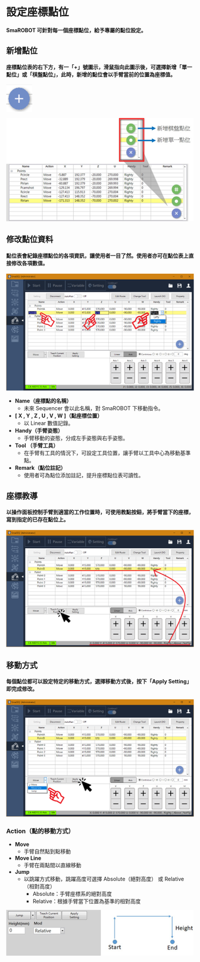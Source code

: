 # 設定座標點位

#### SmaROBOT 可針對每一個座標點位，給予專屬的點位設定。

## 新增點位

#### 座標點位表的右下方，有一「+」號圖示，滑鼠指向此圖示後，可選擇新增「單一點位」或「棋盤點位」，此時，新增的點位會以手臂當前的位置為座標值。

![&#x65B0;&#x589E;&#x5716;&#x793A;](../../../.gitbook/assets/plus.PNG)

![SmaRobot&#x9EDE;&#x4F4D;&#x8996;&#x7A97;](../../../.gitbook/assets/16.jpg)

## 修改點位資料

#### 點位表會紀錄座標點位的各項資訊，讓使用者一目了然。使用者亦可在點位表上直接修改各項數值。

![&#x7DE8;&#x8F2F;&#x9EDE;&#x4F4D;&#x8868;](../../../.gitbook/assets/robotmodule_pointlist_edit_intro.PNG)

* **Name（座標點的名稱）**
  * 未來 Sequencer 會以此名稱，對 SmaROBOT 下移動指令。
* **\[ X , Y , Z , U , V , W \]（點座標位置）**
  * 以 Linear 數值記錄。
* **Handy（手臂姿態）**
  * 手臂移動的姿態，分成左手姿態與右手姿態。
* **Tool （手臂工具）**
  * 在手臂有工具的情況下，可設定工具位置，讓手臂以工具中心為移動基準點。
* **Remark（點位註記）**
  * 使用者可為點位添加註記，提升座標點位表可讀性。

## 座標教導

#### 以操作面板控制手臂到適當的工作位置時，可使用教點按鈕，將手臂當下的座標，寫到指定的已存在點位上。

![&#x5C07;&#x7576;&#x524D;&#x624B;&#x81C2;&#x4F4D;&#x7F6E;&#x5BEB;&#x5165;&#x9EDE;&#x4F4D;](../../../.gitbook/assets/robotmodule_teachcurrent.PNG)

## 移動方式

#### 每個點位都可以設定特定的移動方式，選擇移動方式後，按下「Apply Setting」即完成修改。

![](../../../.gitbook/assets/robotmodule_moveway_intro.PNG)

### **Action（點的移動方式）**

* **Move**
  * 手臂自然點到點移動
* **Move Line**
  * 手臂在兩點間以直線移動
* **Jump**
  * 以跳躍方式移動，跳躍高度可選擇 Absolute（絕對高度） 或 Relative（相對高度）
    * Absolute：手臂座標系的絕對高度
    * Relative：根據手臂當下位置為基準的相對高度

![SmaRobot Jump&#x904B;&#x52D5;&#x6A21;&#x5F0F;](../../../.gitbook/assets/19.jpg)

